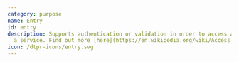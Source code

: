 ```yaml
---
category: purpose
name: Entry
id: entry
description: Supports authentication or validation in order to access a space or
  a service. Find out more [here](https://en.wikipedia.org/wiki/Access_control)
icon: /dtpr-icons/entry.svg
---
```

